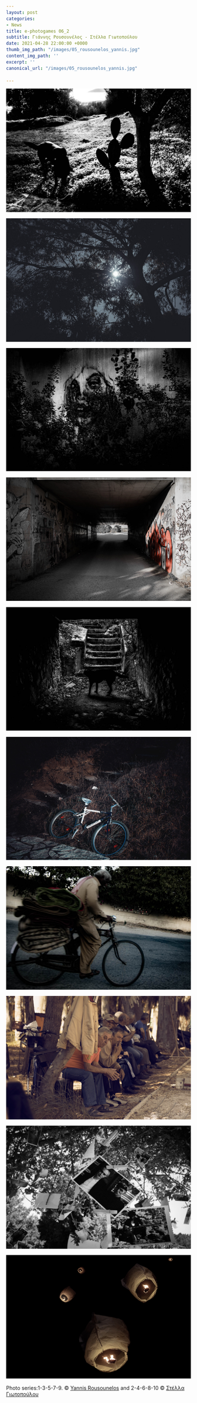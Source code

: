 ```yaml
---
layout: post
categories:
- News
title: e-photogames 06_2
subtitle: Γιάννης Ρουσουνέλος - Στέλλα Γιωτοπούλου
date: 2021-04-28 22:00:00 +0000
thumb_img_path: "/images/05_rousounelos_yannis.jpg"
content_img_path: ''
excerpt: ''
canonical_url: "/images/05_rousounelos_yannis.jpg"

---
```

![](/images/01_rousounelos_yannis.jpg)

![](/images/02_stella_giotopoulou.jpg)

![](/images/03_rousounelos_yannis.jpg)

![](/images/04_stella_giotopoulou.jpg)

![](/images/05_rousounelos_yannis.jpg)

![](/images/06_stella_giotopoulou.jpg)

![](/images/07_rousounelos_yannis.jpg)

![](/images/08_stella_giotopoulou.jpg)

![](/images/09_rousounelos_yannis.jpg)

![](/images/10_stella_giotopoulou.jpg)

Photo series:1-3-5-7-9. © <a href="https://www.facebook.com/yannis.rousounelos" target="blank">Yannis Rousounelos</a> and  2-4-6-8-10 © <a href="https://www.facebook.com/profile.php?id=100006258585210" target="blank">Στέλλα Γιωτοπούλου</a>